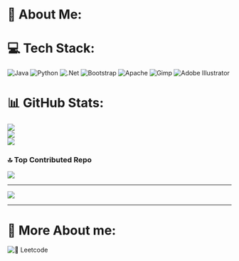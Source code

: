 # 💫 About Me:

# 💻 Tech Stack:
![Java](https://img.shields.io/badge/java-%23ED8B00.svg?style=for-the-badge&logo=openjdk&logoColor=white) ![Python](https://img.shields.io/badge/python-3670A0?style=for-the-badge&logo=python&logoColor=ffdd54) ![.Net](https://img.shields.io/badge/.NET-5C2D91?style=for-the-badge&logo=.net&logoColor=white) ![Bootstrap](https://img.shields.io/badge/bootstrap-%238511FA.svg?style=for-the-badge&logo=bootstrap&logoColor=white) ![Apache](https://img.shields.io/badge/apache-%23D42029.svg?style=for-the-badge&logo=apache&logoColor=white) ![Gimp](https://img.shields.io/badge/Gimp-657D8B?style=for-the-badge&logo=gimp&logoColor=FFFFFF) ![Adobe Illustrator](https://img.shields.io/badge/adobe%20illustrator-%23FF9A00.svg?style=for-the-badge&logo=adobe%20illustrator&logoColor=white)
# 📊 GitHub Stats:
![](https://github-readme-stats.vercel.app/api?username=DavidEmFodor&theme=aura_dark&hide_border=false&include_all_commits=false&count_private=false)<br/>
![](https://github-readme-streak-stats.herokuapp.com/?user=DavidEmFodor&theme=aura_dark&hide_border=false)<br/>
![](https://github-readme-stats.vercel.app/api/top-langs/?username=DavidEmFodor&theme=aura_dark&hide_border=false&include_all_commits=false&count_private=false&layout=compact)

### 🔝 Top Contributed Repo
![](https://github-contributor-stats.vercel.app/api?username=DavidEmFodor&limit=5&theme=dark&combine_all_yearly_contributions=true)

---
[![](https://visitcount.itsvg.in/api?id=DavidEmFodor&icon=0&color=0)](https://visitcount.itsvg.in)

---
# 🤖 More About me:
![👾 Leetcode](https://leetcode.com/u/DDafo/)
